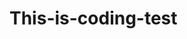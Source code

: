 # This-is-coding-test
       
  
     
 
   
     
           
                
                          
                   
                     
        
                  
             
             
          
      
    
